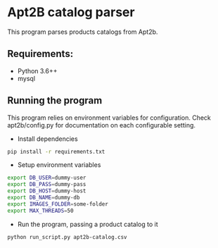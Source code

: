 # Apt2B catalog parser

This program parses products catalogs from Apt2b.

## Requirements:
* Python 3.6++
* mysql

## Running the program

This program relies on environment variables for configuration. Check apt2b/config.py for documentation on each configurable setting.

* Install dependencies
```bash
pip install -r requirements.txt
```

* Setup environment variables
```bash
export DB_USER=dummy-user
export DB_PASS=dummy-pass
export DB_HOST=dummy-host
export DB_NAME=dummy-db
export IMAGES_FOLDER=some-folder
export MAX_THREADS=50
``` 

* Run the program, passing a product catalog to it
```bash
python run_script.py apt2b-catalog.csv
```